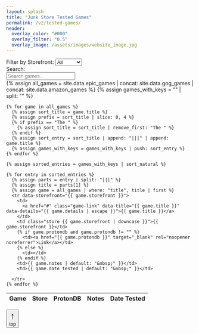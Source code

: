 ```yaml
---
layout: splash
title: "Junk Store Tested Games"
permalink: /v2/tested-games/
header:
  overlay_color: "#000"
  overlay_filter: "0.5"
  overlay_image: /assets/images/website_image.jpg
---
```


<div class="spacer mt-4"></div>

<div class="table-controls">
  <div class="filter-group">
    <label for="storefrontFilter">Filter by Storefront:</label>
    <select id="storefrontFilter">
      <option value="All">All</option>
      <option value="Epic">Epic</option>
      <option value="GOG">GOG</option>
      <option value="Amazon">Amazon</option>
    </select>
  </div>

  <div class="search-group">
    <label for="searchInput">Search:</label>
    <div class="search-input-wrapper">
      <input type="text" id="searchInput" placeholder="Search games..." />
    </div>
  </div>
</div>

<!-- <div id="gameModal">
  <div class="modal-content">
    <button id="closeModal" aria-label="Close">&times;</button>
    <h2 id="modalTitle"></h2>
    <div id="modalDetails"></div>
  </div>
</div> -->

<table id="gamesTable" class="table table--small table--bordered">
  <thead>
    <tr>
      <th>Game</th>
      <th>Store</th>
      <th>ProtonDB</th>
      <th>Notes</th>
      <th>Date Tested</th>
    </tr>
  </thead>
  <tbody>
    {% assign all_games = site.data.epic_games | concat: site.data.gog_games | concat: site.data.amazon_games %}
    {% assign games_with_keys = "" | split: "" %}

    {% for game in all_games %}
      {% assign sort_title = game.title %}
      {% assign prefix = sort_title | slice: 0, 4 %}
      {% if prefix == "The " %}
        {% assign sort_title = sort_title | remove_first: "The " %}
      {% endif %}
      {% assign sort_entry = sort_title | append: "|||" | append: game.title %}
      {% assign games_with_keys = games_with_keys | push: sort_entry %}
    {% endfor %}

    {% assign sorted_entries = games_with_keys | sort_natural %}

    {% for entry in sorted_entries %}
      {% assign parts = entry | split: "|||" %}
      {% assign title = parts[1] %}
      {% assign game = all_games | where: "title", title | first %}
      <tr data-storefront="{{ game.storefront }}">
        <td>
          <a href="#" class="game-link" data-title="{{ game.title }}" data-details="{{ game.details | escape }}">{{ game.title }}</a>
        </td>
        <td class="store {{ game.storefront | downcase }}">{{ game.storefront }}</td>
        {% if game.protondb and game.protondb != "" %}
          <td><a href="{{ game.protondb }}" target="_blank" rel="noopener noreferrer">Link</a></td>
        {% else %}
          <td></td>
        {% endif %}
        <td>{{ game.notes | default: "&nbsp;" }}</td>
        <td>{{ game.date_tested | default: "&nbsp;" }}</td>

      </tr>
    {% endfor %}
  </tbody>
</table>


<button id="backToTop" title="Back to top" aria-label="Back to top">
  <span style="display:block; font-size:1.5rem;">↑</span>
  <span style="display:block; font-size:0.8rem; font-weight:normal;">top</span>
</button>

<script>
  const storefrontFilter = document.getElementById('storefrontFilter');
  const searchInput = document.getElementById('searchInput');
  const rows = document.querySelectorAll('#gamesTable tbody tr');

  function filterTable() {
    const storeValue = storefrontFilter.value;
    const searchValue = searchInput.value.toLowerCase();

    rows.forEach(row => {
      const store = row.getAttribute('data-storefront');
      const text = row.textContent.toLowerCase();

      const storeMatches = (storeValue === 'All' || store === storeValue);
      const searchMatches = text.includes(searchValue);

      row.style.display = (storeMatches && searchMatches) ? '' : 'none';
    });
  }

  storefrontFilter.addEventListener('change', filterTable);
  searchInput.addEventListener('input', filterTable);

  // Back to top button logic
  const backToTopBtn = document.getElementById("backToTop");
  window.addEventListener("scroll", () => {
    if (window.scrollY > 300) {
      backToTopBtn.style.display = "block";
    } else {
      backToTopBtn.style.display = "none";
    }
  });
  backToTopBtn.addEventListener("click", () => {
    window.scrollTo({ top: 0, behavior: "smooth" });
  });
</script>

<!-- <script>
  const modal = document.getElementById("gameModal");
  const modalTitle = document.getElementById("modalTitle");
  const modalDetails = document.getElementById("modalDetails");
  const closeModal = document.getElementById("closeModal");

  document.querySelectorAll(".game-link").forEach(link => {
    link.addEventListener("click", function(e) {
      e.preventDefault();
      modalTitle.textContent = this.dataset.title;
      modalDetails.innerHTML = this.dataset.details || "No additional info available.";
      modal.classList.add("show");
    });
  });

  closeModal.addEventListener("click", function () {
    modal.classList.remove("show");
  });

  window.addEventListener("click", function (event) {
    if (event.target === modal) {
      modal.classList.remove("show");
    }
  });
</script> -->
